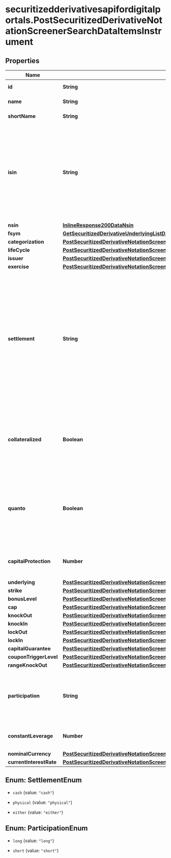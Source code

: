 # securitizedderivativesapifordigitalportals.PostSecuritizedDerivativeNotationScreenerSearchDataItemsInstrument

## Properties

Name | Type | Description | Notes
------------ | ------------- | ------------- | -------------
**id** | **String** | Identifier of the instrument. | [optional] 
**name** | **String** | Name of the instrument. | [optional] 
**shortName** | **String** | Short name of the instrument. | [optional] 
**isin** | **String** | The International Securities Identification Number (ISIN) of the instrument.The ISIN is a 12-character code of digits and upper-case letters that uniquely identifiesan instrument. | [optional] 
**nsin** | [**InlineResponse200DataNsin**](InlineResponse200DataNsin.md) |  | [optional] 
**fsym** | [**GetSecuritizedDerivativeUnderlyingListDataUnderlyingsItemsNotationInstrumentFsym**](GetSecuritizedDerivativeUnderlyingListDataUnderlyingsItemsNotationInstrumentFsym.md) |  | [optional] 
**categorization** | [**PostSecuritizedDerivativeNotationScreenerSearchDataItemsInstrumentCategorization**](PostSecuritizedDerivativeNotationScreenerSearchDataItemsInstrumentCategorization.md) |  | [optional] 
**lifeCycle** | [**PostSecuritizedDerivativeNotationScreenerSearchDataItemsInstrumentLifeCycle**](PostSecuritizedDerivativeNotationScreenerSearchDataItemsInstrumentLifeCycle.md) |  | [optional] 
**issuer** | [**PostSecuritizedDerivativeNotationScreenerSearchDataItemsInstrumentIssuer**](PostSecuritizedDerivativeNotationScreenerSearchDataItemsInstrumentIssuer.md) |  | [optional] 
**exercise** | [**PostSecuritizedDerivativeNotationScreenerSearchDataItemsInstrumentExercise**](PostSecuritizedDerivativeNotationScreenerSearchDataItemsInstrumentExercise.md) |  | [optional] 
**settlement** | **String** | Settlement of the securitized derivative. It concerns the fulfillment of the issuer&#39;s contractual obligations arising from the securitized derivative. Depending on the terms, the underlying asset may be delivered physically or its equivalent monetary value may be payed out. | Value | Description | | --- | --- | | cash | Transfer of a cash amount. | | physical | Physical delivery of the underlying asset. | | either | Cash or physical, at the discretion of the issuer. |   | [optional] 
**collateralized** | **Boolean** | If &#x60;true&#x60;, this instrument is protected against an issuer default by collateral (e.g. COSI collateralization by SIX Swiss Exchange). | [optional] 
**quanto** | **Boolean** | If &#x60;true&#x60;, the risk of exchange rate fluctuations between the value unit of the underlying and the value unit of the cash flows is hedged. | [optional] 
**capitalProtection** | **Number** | Proportion of the nominal amount protected against loss. | [optional] 
**underlying** | [**PostSecuritizedDerivativeNotationScreenerSearchDataItemsInstrumentUnderlying**](PostSecuritizedDerivativeNotationScreenerSearchDataItemsInstrumentUnderlying.md) |  | [optional] 
**strike** | [**PostSecuritizedDerivativeNotationScreenerSearchDataItemsInstrumentStrike**](PostSecuritizedDerivativeNotationScreenerSearchDataItemsInstrumentStrike.md) |  | [optional] 
**bonusLevel** | [**PostSecuritizedDerivativeNotationScreenerSearchDataItemsInstrumentBonusLevel**](PostSecuritizedDerivativeNotationScreenerSearchDataItemsInstrumentBonusLevel.md) |  | [optional] 
**cap** | [**PostSecuritizedDerivativeNotationScreenerSearchDataItemsInstrumentCap**](PostSecuritizedDerivativeNotationScreenerSearchDataItemsInstrumentCap.md) |  | [optional] 
**knockOut** | [**PostSecuritizedDerivativeNotationScreenerSearchDataItemsInstrumentKnockOut**](PostSecuritizedDerivativeNotationScreenerSearchDataItemsInstrumentKnockOut.md) |  | [optional] 
**knockIn** | [**PostSecuritizedDerivativeNotationScreenerSearchDataItemsInstrumentKnockIn**](PostSecuritizedDerivativeNotationScreenerSearchDataItemsInstrumentKnockIn.md) |  | [optional] 
**lockOut** | [**PostSecuritizedDerivativeNotationScreenerSearchDataItemsInstrumentLockOut**](PostSecuritizedDerivativeNotationScreenerSearchDataItemsInstrumentLockOut.md) |  | [optional] 
**lockIn** | [**PostSecuritizedDerivativeNotationScreenerSearchDataItemsInstrumentLockIn**](PostSecuritizedDerivativeNotationScreenerSearchDataItemsInstrumentLockIn.md) |  | [optional] 
**capitalGuarantee** | [**PostSecuritizedDerivativeNotationScreenerSearchDataItemsInstrumentCapitalGuarantee**](PostSecuritizedDerivativeNotationScreenerSearchDataItemsInstrumentCapitalGuarantee.md) |  | [optional] 
**couponTriggerLevel** | [**PostSecuritizedDerivativeNotationScreenerSearchDataItemsInstrumentCouponTriggerLevel**](PostSecuritizedDerivativeNotationScreenerSearchDataItemsInstrumentCouponTriggerLevel.md) |  | [optional] 
**rangeKnockOut** | [**PostSecuritizedDerivativeNotationScreenerSearchDataItemsInstrumentRangeKnockOut**](PostSecuritizedDerivativeNotationScreenerSearchDataItemsInstrumentRangeKnockOut.md) |  | [optional] 
**participation** | **String** | Participation direction of a factor certificate at the level movement of its effective underlying. | Value | Description | | --- | --- | | long | The factor certificate participates positively with rising levels of its effective underlying. | | short | The factor certificate participates negatively with rising levels of its effective underlying. |   | [optional] 
**constantLeverage** | **Number** | Constant leverage of a factor certificate. | [optional] 
**nominalCurrency** | [**PostSecuritizedDerivativeNotationScreenerSearchDataItemsInstrumentNominalCurrency**](PostSecuritizedDerivativeNotationScreenerSearchDataItemsInstrumentNominalCurrency.md) |  | [optional] 
**currentInterestRate** | [**PostSecuritizedDerivativeNotationScreenerSearchDataItemsInstrumentCurrentInterestRate**](PostSecuritizedDerivativeNotationScreenerSearchDataItemsInstrumentCurrentInterestRate.md) |  | [optional] 



## Enum: SettlementEnum


* `cash` (value: `"cash"`)

* `physical` (value: `"physical"`)

* `either` (value: `"either"`)





## Enum: ParticipationEnum


* `long` (value: `"long"`)

* `short` (value: `"short"`)





